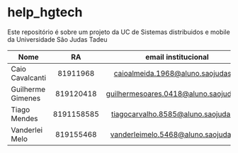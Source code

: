 # help_hgtech

Este repositório é sobre um projeto da UC de Sistemas distribuidos e mobile da Universidade São Judas Tadeu

| Nome              | RA         | email institucional                    |
| ----------------- |:---------: | :-------------------------------------:|
| Caio Cavalcanti   | 81911968   | caioalmeida.1968@aluno.saojudas.br     |
| Guilherme Gimenes | 819120418  | guilhermesoares.0418@aluno.saojudas.br |
| Tiago Mendes      | 8191158585 | tiagocarvalho.8585@aluno.saojudas.br   |
| Vanderlei Melo    | 819155468  | vanderleimelo.5468@aluno.saojudas.br   |
